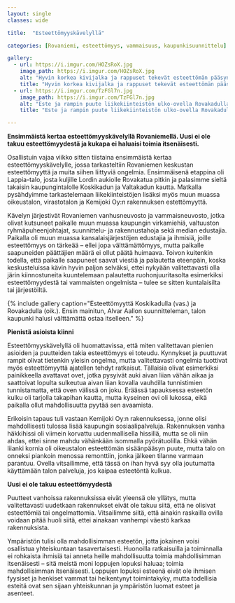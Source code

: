 ```yaml
---
layout: single
classes: wide

title:  "Esteettömyyskävelyllä"

categories: [Rovaniemi, esteettömyys, vammaisuus, kaupunkisuunnittelu]

gallery:
  - url: https://i.imgur.com/HOZsRoX.jpg
    image_path: https://i.imgur.com/HOZsRoX.jpg
    alt: "Hyvin korkea kivijalka ja rappuset tekevät esteettömän pääsyn mahdottomaksi liikekiinteistöön Koskikadulla."
    title: "Hyvin korkea kivijalka ja rappuset tekevät esteettömän pääsyn mahdottomaksi Koskikadulla."
  - url: https://i.imgur.com/TzFGl7n.jpg
    image_path: https://i.imgur.com/TzFGl7n.jpg
    alt: "Este ja rampin puute liikekiinteistön ulko-ovella Rovakadulla."
    title: "Este ja rampin puute liikekiinteistön ulko-ovella Rovakadulla."

---
```


**Ensimmäistä kertaa esteettömyyskävelyllä Rovaniemellä. Uusi ei ole takuu esteettömyydestä ja kukapa ei haluaisi toimia itsenäisesti.**

Osallistuin vajaa viikko sitten tiistaina ensimmäistä kertaa esteettömyyskävelylle, jossa tarkasteltiin Rovaniemen keskustan esteettömyyttä ja muita siihen liittyviä ongelmia.
Ensimmäisenä etappina oli Lappia-talo, josta kuljille Lordin aukiolle Rovakatua pitkin ja palasimme sieltä takaisin kaupungintalolle Koskikadun ja Valtakadun kautta.
Matkalla pysähdyimme tarkastelemaan liikekiinteistöjen lisäksi myös muun muassa oikeustalon, virastotalon ja Kemijoki Oy:n rakennuksen estettömyyttä.

Kävelyn järjestivät Rovaniemen vanhusneuvosto ja vammaisneuvosto, jotka olivat kutsuneet paikalle muun muassa kaupungin virkamiehiä, valtuuston ryhmäpuheenjohtajat, suunnittelu- ja rakennustahoja sekä
median edustajia. Paikalla oli muun muassa kansalaisjärjestöjen edustajia ja ihmisiä, joille esteettömyys on tärkeää – ellei jopa välttämättömyys, mutta paikalle saapuneiden päättäjien määrä ei ollut päätä huimaava. Toivon kuitenkin todella, että paikalle saapuneet saavat viestiä ja palautetta eteenpäin, koska keskusteluissa kävin hyvin paljon selväksi, ettei nykyään valitettavasti olla järin kiinnostuneita kuuntelemaan palautetta ruohonjuuritasolta esimerkiksi esteettömyydestä tai vammaisten ongelmista – tulee se sitten kuntalaisilta tai järjestöiltä.

{% include gallery caption="Esteettömyyttä Koskikadulla (vas.) ja Rovakadulla (oik.). Ensin mainitun, Alvar Aallon suunnitteleman, talon kaupunki halusi välttämättä ostaa itselleen." %}

**Pienistä asioista kiinni**

Esteettömyyskävelyllä oli huomattavissa, että miten valitettavan pienien asioiden ja puutteiden takia esteettömyys ei toteudu. Kynnykset ja puuttuvat rampit olivat tietenkin yleisin ongelma, mutta valitettavasti ongelmia tuottivat myös esteettömyyttä ajatellen tehdyt ratkaisut. Tällaisia olivat esimerkiksi painikkeella avattavat ovet, jotka pysyivät auki aivan liian vähän aikaa ja saattoivat lopulta sulkeutua aivan liian kovalla vauhdilla tunnistimien tunnistamatta, että oven välissä on joku. Eräässä tapauksessa esteetön kulku oli tarjolla takapihan kautta, mutta kyseinen ovi oli lukossa, eikä paikalla ollut mahdollisuutta pyytää sen avaamista.

Erikoisin tapaus tuli vastaan Kemijoki Oy:n rakennuksessa, jonne olisi mahdollisesti tulossa lisää kaupungin sosiaalipalveluja. Rakennuksen vanha häkkihissi oli viimein korvattu uudenmallisella hissillä, mutta se oli niin ahdas, ettei sinne mahdu vähänkään isommalla pyörätuolilla. Ehkä vähän liianki kornia oli oikeustalon esteettömän sisäänpääsyn puute, mutta talo on onneksi piankoin menossa remonttiin, jonka jälkeen tilanne varmaan parantuu. Ovella vitsailimme, että tässä on ihan hyvä syy olla joutumatta käyttämään talon palveluja, jos kaipaa esteetöntä kulkua.

**Uusi ei ole takuu esteettömyydestä**

Puutteet vanhoissa rakennuksissa eivät yleensä ole yllätys, mutta valitettavasti uudetkaan rakennukset eivät ole takuu siitä, että ne olisivat esteettömiä tai ongelmattomia. Vitsailimme siitä, että ainakin raskailla ovilla voidaan pitää huoli siitä, ettei ainakaan vanhempi väestö karkaa rakennuksista.

Ympäristön tulisi olla mahdollisimman esteetön, jotta jokainen voisi osallistua yhteiskuntaan tasavertaisesti. Huonoilla ratkaisuilla ja toiminnalla ei rohkaista ihmisiä tai anneta heille mahdollisuutta toimia mahdollisimman itsenäisesti – sitä meistä moni loppujen lopuksi haluaa; toimia mahdollisimman itsenäisesti. Loppujen lopuksi esteenä eivät ole ihmisen fyysiset ja henkiset vammat tai heikentynyt toimintakyky, mutta todellisia esteitä ovat sen sijaan yhteiskunnan ja ympäristön luomat esteet ja asenteet.
